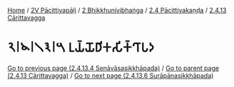 
[Home](/) / [2V Pācittiyapāḷi](../../...md) / [2 Bhikkhunivibhaṅga](../...md) / [2.4 Pācittiyakaṇḍa](...md) / [2.4.13 Cārittavagga](../2V/2/2.4/2.4.13.md)

# 𑁨𑁇𑁪𑁇𑁧𑁩𑁇𑁫 𑀉𑀬𑁆𑀬𑁄𑀥𑀺𑀓𑀲𑀺𑀓𑁆𑀔𑀸𑀧𑀤

[Go to previous page (2.4.13.4 Senāvāsasikkhāpada)](2.4.13.4.md) / [Go to parent page (2.4.13 Cārittavagga)](../2V/2/2.4/2.4.13.md) / [Go to next page (2.4.13.6 Surāpānasikkhāpada)](2.4.13.6.md)


